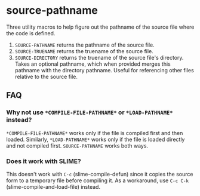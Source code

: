 # source-pathname

Three utility macros to help figure out the pathname of the source file where the code is defined.

1. `SOURCE-PATHNAME` returns the pathname of the source file.
2. `SOURCE-TRUENAME` returns the truename of the source file.
3. `SOURCE-DIRECTORY` returns the truename of the source file's directory. Takes an optional pathname, which when provided merges this pathname with the directory pathname. Useful for referencing other files relative to the source file.

## FAQ

### Why not use `*COMPILE-FILE-PATHNAME*` or `*LOAD-PATHNAME*` instead?

`*COMPILE-FILE-PATHNAME*` works only if the file is compiled first and then loaded. Similarly, `*LOAD-PATHNAME*` works only if the file is loaded directly and not compiled first. `SOURCE-PATHNAME` works both ways.

### Does it work with SLIME?

This doesn't work with `C-c` (slime-compile-defun) since it copies the source form to a temporary file before compiling it. As a workaround, use `C-c C-k` (slime-compile-and-load-file) instead.

